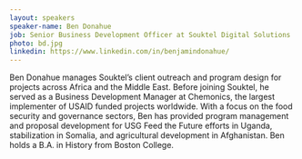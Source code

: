 ```yaml
---
layout: speakers
speaker-name: Ben Donahue
job: Senior Business Development Officer at Souktel Digital Solutions
photo: bd.jpg
linkedin: https://www.linkedin.com/in/benjamindonahue/
---
```

Ben Donahue manages Souktel’s client outreach and program design for projects across Africa and the Middle East. Before joining Souktel, he served as a Business Development Manager at Chemonics, the largest implementer of USAID funded projects worldwide. With a focus on the food security and governance sectors, Ben has provided program management and proposal development for USG Feed the Future efforts in Uganda, stabilization in Somalia, and agricultural development in Afghanistan. Ben holds a B.A. in History from Boston College.
